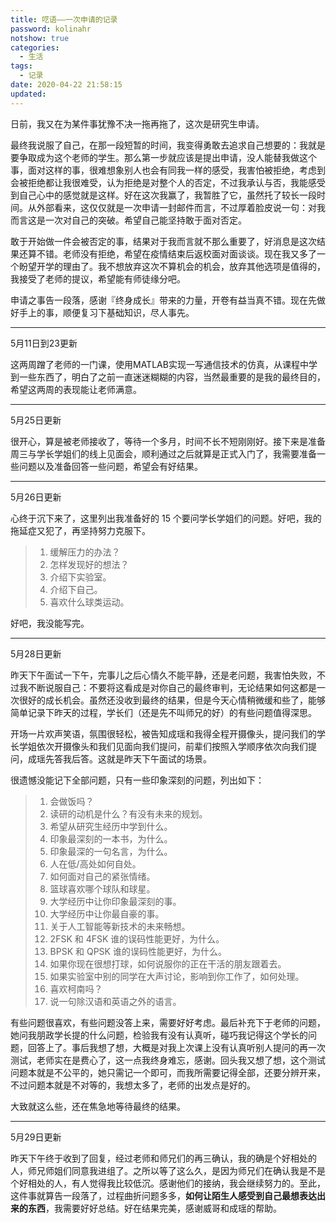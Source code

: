 ```yaml
---
title: 呓语——一次申请的记录
password: kolinahr
notshow: true
categories:
  - 生活
tags:
  - 记录
date: 2020-04-22 21:58:15
updated:
---
```


日前，我又在为某件事犹豫不决一拖再拖了，这次是研究生申请。

最终我说服了自己，在那一段短暂的时间，我变得勇敢去追求自己想要的：<!-- more -->我就是要争取成为这个老师的学生。那么第一步就应该是提出申请，没人能替我做这个事，面对这样的事，很难想象别人也会有同我一样的感受，我害怕被拒绝，考虑到会被拒绝都让我很难受，认为拒绝是对整个人的否定，不过我承认与否，我能感受到自己心中的感觉就是这样。好在这次我赢了，我暂胜了它，虽然托了较长一段时间。从外部看来，这仅仅就是一次申请一封邮件而言，不过厚着脸皮说一句：对我而言这是一次对自己的突破。希望自己能坚持敢于面对否定。

敢于开始做一件会被否定的事，结果对于我而言就不那么重要了，好消息是这次结果还算不错。老师没有拒绝，希望在疫情结束后返校面对面谈谈。现在我又多了一个盼望开学的理由了。我不想放弃这次不算机会的机会，放弃其他选项是值得的，我接受了老师的提议，希望能有师徒缘分吧。

申请之事告一段落，感谢『终身成长』带来的力量，开卷有益当真不错。现在先做好手上的事，顺便复习下基础知识，尽人事先。

---
5月11日到23更新

这两周蹭了老师的一门课，使用MATLAB实现一写通信技术的仿真，从课程中学到一些东西了，明白了之前一直迷迷糊糊的内容，当然最重要的是我的最终目的，希望这两周的表现能让老师满意。

---
5月25日更新

很开心，算是被老师接收了，等待一个多月，时间不长不短刚刚好。接下来是准备周三与学长学姐们的线上见面会，顺利通过之后就算是正式入门了，我需要准备一些问题以及准备回答一些问题，希望会有好结果。

---
5月26日更新

心终于沉下来了，这里列出我准备好的 15 个要问学长学姐们的问题。好吧，我的拖延症又犯了，再坚持努力克服下。

> 1. 缓解压力的办法？
> 2. 怎样发现好的想法？
> 3. 介绍下实验室。
> 4. 介绍下自己。
> 5. 喜欢什么球类运动。
>

好吧，我没能写完。

---

5月28日更新

昨天下午面试一下午，完事儿之后心情久不能平静，还是老问题，我害怕失败，不过我不断说服自己：不要将这看成是对你自己的最终审判，无论结果如何这都是一次很好的成长机会。虽然还没收到最终的结果，但是今天心情稍微缓和些了，能够简单记录下昨天的过程，学长们（还是先不叫师兄的好）的有些问题值得深思。

开场一片欢声笑语，氛围很轻松，被告知成瑶和我得全程开摄像头，提问我们的学长学姐依次开摄像头和我们见面向我们提问，前辈们按照入学顺序依次向我们提问，成瑶先答我后答。这就是昨天下午面试的场景。

很遗憾没能记下全部问题，只有一些印象深刻的问题，列出如下：

> 1. 会做饭吗？
> 2. 读研的动机是什么？有没有未来的规划。
> 3. 希望从研究生经历中学到什么。
> 4. 印象最深刻的一本书，为什么。
> 5. 印象最深的一句名言，为什么。
> 6. 人在低/高处如何自处。
> 7. 如何面对自己的紧张情绪。
> 8. 篮球喜欢哪个球队和球星。
> 9. 大学经历中让你印象最深刻的事。
> 10. 大学经历中让你最自豪的事。
> 11. 关于人工智能等新技术的未来畅想。
> 12. 2FSK 和 4FSK 谁的误码性能更好，为什么。
> 13. BPSK 和 QPSK 谁的误码性能更好，为什么。
> 14. 如果你现在很想打球，如何说服你的正在干活的朋友跟着去。
> 15. 如果实验室中别的同学在大声讨论，影响到你工作了，如何处理。
> 16. 喜欢柯南吗？
> 17. 说一句除汉语和英语之外的语言。

有些问题很喜欢，有些问题没答上来，需要好好考虑。最后补充下于老师的问题，她问我朋政学长提的什么问题，检验我有没有认真听，碰巧我记得这个学长的问题，回答上了。事后我想了想，大概是对我上次课上没有认真听别人提问的再一次测试，老师实在是费心了，这一点我终身难忘，感谢。回头我又想了想，这个测试问题本就是不公平的，她只需记一个即可，而我所需要记得全部，还要分辨开来，不过问题本就是不对等的，我想太多了，老师的出发点是好的。

大致就这么些，还在焦急地等待最终的结果。

---

5月29日更新

昨天下午终于收到了回复，经过老师和师兄们的再三确认，我的确是个好相处的人，师兄师姐们同意我进组了。之所以等了这么久，是因为师兄们在确认我是不是个好相处的人，有人觉得我比较低沉。感谢他们的接纳，我会继续努力的。至此，这件事就算告一段落了，过程曲折问题多多，**如何让陌生人感受到自己最想表达出来的东西**，我需要好好总结。好在结果完美，感谢威哥和成瑶的帮助。